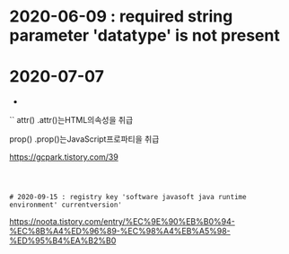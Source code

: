 


# 2020-06-09 : required string parameter 'datatype' is not present



# 2020-07-07
 -
`` attr()
.attr()는HTML의속성을 취급

prop()
.prop()는JavaScript프로파티을 취급

https://gcpark.tistory.com/39
```



# 2020-09-15 : registry key 'software javasoft java runtime environment' currentversion'
```
https://noota.tistory.com/entry/%EC%9E%90%EB%B0%94-%EC%8B%A4%ED%96%89-%EC%98%A4%EB%A5%98-%ED%95%B4%EA%B2%B0

```
